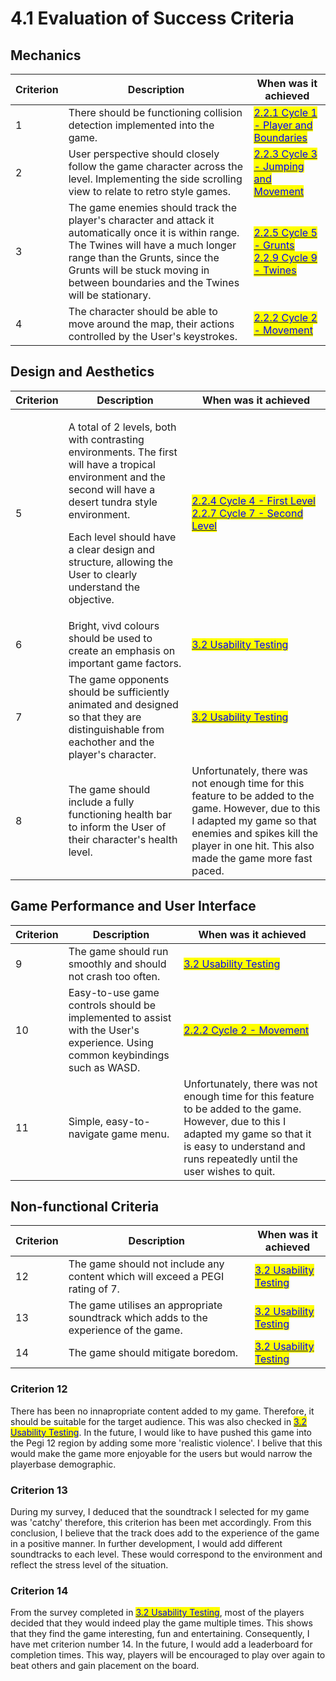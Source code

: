 # 4.1 Evaluation of Success Criteria

## Mechanics

| Criterion | Description                                                                                                                                                                                                                                                        | When was it achieved                                                                                                                                                                                                                |
| --------- | ------------------------------------------------------------------------------------------------------------------------------------------------------------------------------------------------------------------------------------------------------------------ | ----------------------------------------------------------------------------------------------------------------------------------------------------------------------------------------------------------------------------------- |
| 1         | There should be functioning collision detection implemented into the game.                                                                                                                                                                                         | [<mark style="color:blue;">2.2.1 Cycle 1 - Player and Boundaries</mark>](../2-design-and-development/cycle-1.md)                                                                                                                    |
| 2         | User perspective should closely follow the game character across the level. Implementing the side scrolling view to relate to retro style games.                                                                                                                   | [<mark style="color:blue;">2.2.3 Cycle 3 - Jumping and Movement</mark>](../design-and-development/cycle-1-2.md)                                                                                                                     |
| 3         | The game enemies should track the player's character and attack it automatically once it is within range. The Twines will have a much longer range than the Grunts, since the Grunts will be stuck moving in between boundaries and the Twines will be stationary. | <p><a href="../design-and-development/cycle-1-4.md"><mark style="color:blue;">2.2.5 Cycle 5 - Grunts</mark></a><br><a href="../design-and-development/cycle-1-8.md"><mark style="color:blue;">2.2.9 Cycle 9 - Twines</mark></a></p> |
| 4         | The character should be able to move around the map, their actions controlled by the User's keystrokes.                                                                                                                                                            | [<mark style="color:blue;">2.2.2 Cycle 2 - Movement</mark>](../design-and-development/cycle-1-1.md)                                                                                                                                 |



## Design and Aesthetics

| Criterion | Description                                                                                                                                                                                                                                                                                     | When was it achieved                                                                                                                                                                                                                           |
| --------- | ----------------------------------------------------------------------------------------------------------------------------------------------------------------------------------------------------------------------------------------------------------------------------------------------- | ---------------------------------------------------------------------------------------------------------------------------------------------------------------------------------------------------------------------------------------------- |
| 5         | <p>A total of 2 levels, both with contrasting environments. The first will have a tropical environment and the second will have a desert tundra style environment.</p><p></p><p>Each level should have a clear design and structure, allowing the User to clearly understand the objective.</p> | <p><a href="../design-and-development/cycle-1-3.md"><mark style="color:blue;">2.2.4 Cycle 4 - First Level</mark></a><br><a href="../design-and-development/cycle-1-6.md"><mark style="color:blue;">2.2.7 Cycle 7 - Second Level</mark></a></p> |
| 6         | Bright, vivd colours should be used to create an emphasis on important game factors.                                                                                                                                                                                                            | [<mark style="color:blue;">3.2 Usability Testing</mark>](../3-testing/3.2-usability-testing.md)                                                                                                                                                |
| 7         | The game opponents should be sufficiently animated and designed so that they are distinguishable from eachother and the player's character.                                                                                                                                                     | [<mark style="color:blue;">3.2 Usability Testing</mark>](../3-testing/3.2-usability-testing.md)                                                                                                                                                |
| 8         | The game should include a fully functioning health bar to inform the User of their character's health level.                                                                                                                                                                                    | Unfortunately, there was not enough time for this feature to be added to the game. However, due to this I adapted my game so that enemies and spikes kill the player in one hit. This also made the game more fast paced.                      |



## Game Performance and User Interface

| Criterion | Description                                                                                                                  | When was it achieved                                                                                                                                                                                          |
| --------- | ---------------------------------------------------------------------------------------------------------------------------- | ------------------------------------------------------------------------------------------------------------------------------------------------------------------------------------------------------------- |
| 9         | The game should run smoothly and should not crash too often.                                                                 | [<mark style="color:blue;">3.2 Usability Testing</mark>](../3-testing/3.2-usability-testing.md)                                                                                                               |
| 10        | Easy-to-use game controls should be implemented to assist with the User's experience. Using common keybindings such as WASD. | [<mark style="color:blue;">2.2.2 Cycle 2 - Movement</mark>](../design-and-development/cycle-1-1.md)                                                                                                           |
| 11        | Simple, easy-to-navigate game menu.                                                                                          | Unfortunately, there was not enough time for this feature to be added to the game. However, due to this I adapted my game so that it is easy to understand and runs repeatedly until the user wishes to quit. |



## Non-functional Criteria

| Criterion | Description                                                                           | When was it achieved                                                                            |
| --------- | ------------------------------------------------------------------------------------- | ----------------------------------------------------------------------------------------------- |
| 12        | The game should not include any content which will exceed a PEGI rating of 7.         | [<mark style="color:blue;">3.2 Usability Testing</mark>](../3-testing/3.2-usability-testing.md) |
| 13        | The game utilises an appropriate soundtrack which adds to the experience of the game. | [<mark style="color:blue;">3.2 Usability Testing</mark>](../3-testing/3.2-usability-testing.md) |
| 14        | The game should mitigate boredom.                                                     | [<mark style="color:blue;">3.2 Usability Testing</mark>](../3-testing/3.2-usability-testing.md) |

### Criterion 12

There has been no innapropriate content added to my game. Therefore, it should be suitable for the target audience. This was also checked in [<mark style="color:blue;">3.2 Usability Testing</mark>](../3-testing/3.2-usability-testing.md). In the future, I would like to have pushed this game into the Pegi 12 region by adding some more 'realistic violence'. I belive that  this would make the game more enjoyable for the users but would narrow the playerbase demographic.

### Criterion 13

During my survey, I deduced that the soundtrack I selected for my game was 'catchy' therefore, this criterion has been met accordingly. From this conclusion, I believe that the track does add to the experience of the game in a positive manner. In further development, I would add different soundtracks to each level. These would correspond to the environment and reflect the stress level of the situation.

### Criterion 14

From the survey completed in [<mark style="color:blue;">3.2 Usability Testing</mark>](../3-testing/3.2-usability-testing.md), most of the players decided that they would indeed play the game multiple times. This shows that they find the game interesting, fun and entertaining. Consequently, I have met criterion number 14. In the future, I would add a leaderboard for completion times. This way, players will be encouraged to play over again to beat others and gain placement on the board.
